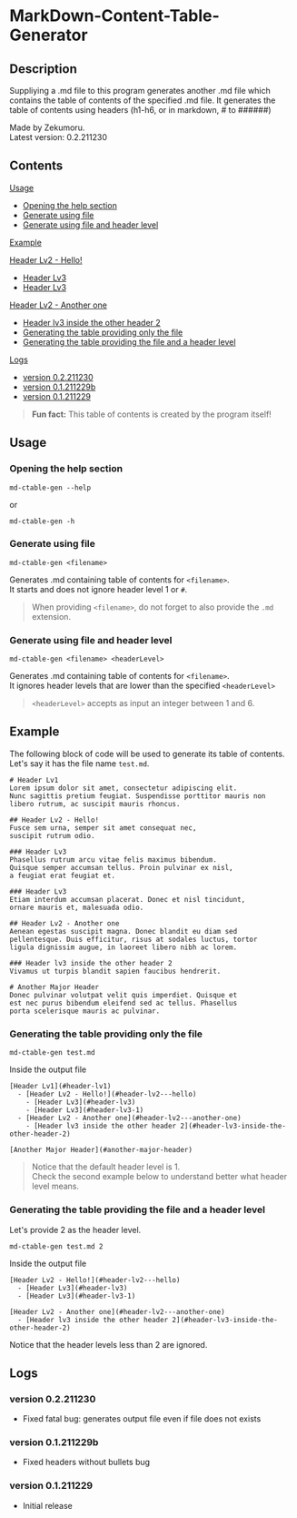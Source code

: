 # MarkDown-Content-Table-Generator
## Description
Suppliying a .md file to this program generates another .md file which contains the table of contents of the specified .md file. It generates the table of contents using headers (h1-h6, or in markdown, # to ######)

Made by Zekumoru.\
Latest version: 0.2.211230

## Contents
[Usage](#usage)
  - [Opening the help section](#opening-the-help-section)
  - [Generate using file](#generate-using-file)
  - [Generate using file and header level](#generate-using-file-and-header-level)

[Example](#example)

[Header Lv2 - Hello!](#header-lv2---hello)
  - [Header Lv3](#header-lv3)
  - [Header Lv3](#header-lv3-1)

[Header Lv2 - Another one](#header-lv2---another-one)
  - [Header lv3 inside the other header 2](#header-lv3-inside-the-other-header-2)
  - [Generating the table providing only the file](#generating-the-table-providing-only-the-file)
  - [Generating the table providing the file and a header level](#generating-the-table-providing-the-file-and-a-header-level)

[Logs](#logs)
  - [version 0.2.211230](#version-02211230)
  - [version 0.1.211229b](#version-01211229b)
  - [version 0.1.211229](#version-01211229)

> **Fun fact:** This table of contents is created by the program itself!

## Usage
### Opening the help section
```
md-ctable-gen --help
```

or

```
md-ctable-gen -h
```

### Generate using file
```
md-ctable-gen <filename>
```

Generates .md containing table of contents for `<filename>`.\
It starts and does not ignore header level 1 or `#`.

> When providing `<filename>`, do not forget to also provide the `.md` extension.

### Generate using file and header level
```
md-ctable-gen <filename> <headerLevel>
```

Generates .md containing table of contents for `<filename>`.\
It ignores header levels that are lower than the specified `<headerLevel>`

> `<headerLevel>` accepts as input an integer between 1 and 6.

## Example
The following block of code will be used to generate its table of contents.\
Let's say it has the file name `test.md`.

```
# Header Lv1
Lorem ipsum dolor sit amet, consectetur adipiscing elit.
Nunc sagittis pretium feugiat. Suspendisse porttitor mauris non
libero rutrum, ac suscipit mauris rhoncus.

## Header Lv2 - Hello!
Fusce sem urna, semper sit amet consequat nec,
suscipit rutrum odio.

### Header Lv3
Phasellus rutrum arcu vitae felis maximus bibendum.
Quisque semper accumsan tellus. Proin pulvinar ex nisl,
a feugiat erat feugiat et.

### Header Lv3
Etiam interdum accumsan placerat. Donec et nisl tincidunt,
ornare mauris et, malesuada odio.

## Header Lv2 - Another one
Aenean egestas suscipit magna. Donec blandit eu diam sed
pellentesque. Duis efficitur, risus at sodales luctus, tortor
ligula dignissim augue, in laoreet libero nibh ac lorem.

### Header lv3 inside the other header 2
Vivamus ut turpis blandit sapien faucibus hendrerit.

# Another Major Header
Donec pulvinar volutpat velit quis imperdiet. Quisque et
est nec purus bibendum eleifend sed ac tellus. Phasellus
porta scelerisque mauris ac pulvinar.
```

### Generating the table providing only the file
```
md-ctable-gen test.md
```

Inside the output file
```
[Header Lv1](#header-lv1)
  - [Header Lv2 - Hello!](#header-lv2---hello)
    - [Header Lv3](#header-lv3)
    - [Header Lv3](#header-lv3-1)
  - [Header Lv2 - Another one](#header-lv2---another-one)
    - [Header lv3 inside the other header 2](#header-lv3-inside-the-other-header-2)

[Another Major Header](#another-major-header)

```

> Notice that the default header level is 1.\
> Check the second example below to understand better what header level means.

### Generating the table providing the file and a header level
Let's provide 2 as the header level.

```
md-ctable-gen test.md 2
```

Inside the output file
```
[Header Lv2 - Hello!](#header-lv2---hello)
  - [Header Lv3](#header-lv3)
  - [Header Lv3](#header-lv3-1)

[Header Lv2 - Another one](#header-lv2---another-one)
  - [Header lv3 inside the other header 2](#header-lv3-inside-the-other-header-2)

```

Notice that the header levels less than 2 are ignored.

## Logs
### version 0.2.211230
- Fixed fatal bug: generates output file even if file does not exists

### version 0.1.211229b
- Fixed headers without bullets bug

### version 0.1.211229
- Initial release
